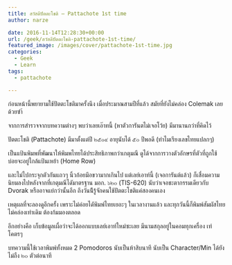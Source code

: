 ```yaml
---
title: สวัสดีปัตตะโชติ – Pattachote 1st time
author: narze

date: 2016-11-14T12:28:30+00:00
url: /geek/สวัสดีปัตตะโชติ-pattachote-1st-time/
featured_image: /images/cover/pattachote-1st-time.jpg
categories:
  - Geek
  - Learn
tags:
  - pattachote

---
```

ก่อนหน้านี้พยายามใช้ปัตตะโชติมาครั้งนึง เมื่อประมาณสามปีที่แล้ว สมัยที่ยังไม่คล่อง Colemak เลยด้วยซำ้

จากการสำรวจจากบทความต่างๆ พบว่าเลยเอ๊าทนี้ (หาตัวการันตไม่เจอโว้ย) มีมานานกว่าที่คิดไว้

ปัตตะโชติ (Pattachote) มีมาตั้งแต่ปี ๒๕๐๙ อายุนับได้ ๕๐ ปีพอดี (ทำไมเรียงเลขไทยแปลกๆ)

เป็นแป้นพิมพที่พัฒนาให้พิมพไทยได้ประสิทธิภาพกว่าเกตุมณี ดูได้จากการวางตัวอักษรที่ตัวที่ถูกใช้บ่อยจะอยู่ใกล้แป้นเหย้า (Home Row)

และไม่ไปกระจุกตัวกันแถวๆ นิ้วก้อยมึอขวามากเกินไป แต่เลย์เอาท์นี้ (เจอการันต์แล้ว) ก็เสื่อมความนิยมลงไปหลังจากที่เกตุมณีไดัมาตรฐาน มอก. ๖๒๐ (TIS-620) นับว่าเจอชะตากรรมเดียวกับ Dvorak หรืออาจแย่กว่านั้นอีก ถึงวันน้ีรู้จักคนใช้ปัตตะโชติแค่สองคนเอง

เหตุผลที่จะลองดูอีกครั้ง เพราะไม่ค่อยไดัพิมพ์ไทยเยอะๆ ในเวลางานแล้ว และทุกวันนี้ก็พิมพ์สัมผัสไทยไม่คล่องเท่าเดิม ต้องก้มมองตลอด

อีกอย่างคือ เก็บข้อมูลเผื่อว่าจะได้ออกแบบเลย์เอาท์ใหม่ซะเลย มีนามสกุลอยู่ในคอมทุกเครื่อง เท่โคตรๆ

บทความนี้ใช้เวลาพิมพ์ทั้งหมด 2 Pomodoros นับเป็นห้าสิบนาที นับเป็น Character/Min ได้ยังไม่ถืง ๒๐ ตัวต่อนาที
